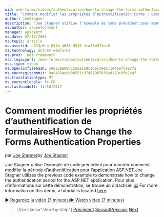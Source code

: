 ```yaml
---
uid: web-forms/videos/authentication/how-to-change-the-forms-authentication-properties
title: "Comment modifier les propriétés d’authentification Forms | Documents Microsoft"
author: JoeStagner
description: "Joe Stagner utilise l’exemple de code précédent pour montrer comment modifier la période d’authentification pour l’application ASP.NET. Pour plus d’informations sur th..."
ms.author: aspnetcontent
manager: wpickett
ms.date: 07/16/2008
ms.topic: article
ms.assetid: a374c0cb-63fb-4630-9915-2ca8f4973da8
ms.technology: dotnet-webforms
ms.prod: .net-framework
msc.legacyurl: /web-forms/videos/authentication/how-to-change-the-forms-authentication-properties
msc.type: video
ms.openlocfilehash: c8e258e68dc5a8e1a9c1b6c39ed71e41efca92fa
ms.sourcegitcommit: 9a9483aceb34591c97451997036a9120c3fe2baf
ms.translationtype: MT
ms.contentlocale: fr-FR
ms.lasthandoff: 11/10/2017
---
```

<a name="how-to-change-the-forms-authentication-properties"></a><span data-ttu-id="80c52-104">Comment modifier les propriétés d’authentification de formulaires</span><span class="sxs-lookup"><span data-stu-id="80c52-104">How to Change the Forms Authentication Properties</span></span>
====================
<span data-ttu-id="80c52-105">par [Joe Stagner](https://github.com/JoeStagner)</span><span class="sxs-lookup"><span data-stu-id="80c52-105">by [Joe Stagner](https://github.com/JoeStagner)</span></span>

<span data-ttu-id="80c52-106">Joe Stagner utilise l’exemple de code précédent pour montrer comment modifier la période d’authentification pour l’application ASP.NET.</span><span class="sxs-lookup"><span data-stu-id="80c52-106">Joe Stagner utilizes the previous code example to demonstrate how to change the authentication period for the ASP.NET application.</span></span> <span data-ttu-id="80c52-107">Pour plus d’informations sur cette démonstration, se trouve un didacticiel [ici](../../overview/older-versions-security/introduction/forms-authentication-configuration-and-advanced-topics-vb.md).</span><span class="sxs-lookup"><span data-stu-id="80c52-107">For more information on this demo, a tutorial is located [here](../../overview/older-versions-security/introduction/forms-authentication-configuration-and-advanced-topics-vb.md).</span></span>

[<span data-ttu-id="80c52-108">&#9654; Regardez la vidéo (7 minutes)</span><span class="sxs-lookup"><span data-stu-id="80c52-108">&#9654; Watch video (7 minutes)</span></span>](https://channel9.msdn.com/Blogs/ASP-NET-Site-Videos/how-to-change-the-forms-authentication-properties)

>[!div class="step-by-step"]
<span data-ttu-id="80c52-109">[Précédent](using-basic-forms-authentication-in-aspnet.md)
[Suivant](how-to-setup-and-use-cookie-less-authentication-in-an-aspnet-application.md)</span><span class="sxs-lookup"><span data-stu-id="80c52-109">[Previous](using-basic-forms-authentication-in-aspnet.md)
[Next](how-to-setup-and-use-cookie-less-authentication-in-an-aspnet-application.md)</span></span>
